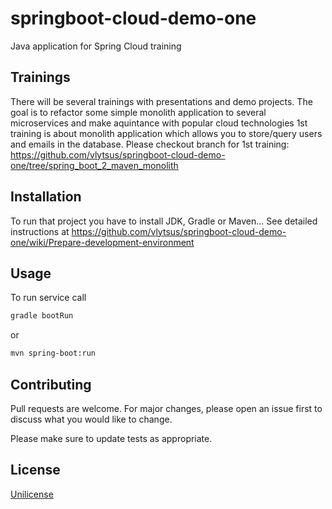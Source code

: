 # springboot-cloud-demo-one
Java application for Spring Cloud training

## Trainings
There will be several trainings with presentations and demo projects. The goal is to refactor some simple monolith application to several microservices and make aquintance with popular cloud technologies
1st training is about monolith application which allows you to store/query users and emails in the database. Please checkout branch for 1st training: https://github.com/vlytsus/springboot-cloud-demo-one/tree/spring_boot_2_maven_monolith

## Installation
To run that project you have to install JDK, Gradle or Maven...
See detailed instructions at https://github.com/vlytsus/springboot-cloud-demo-one/wiki/Prepare-development-environment


## Usage
To run service call 

```bash
gradle bootRun
```
or
```bash
mvn spring-boot:run
```


## Contributing
Pull requests are welcome. For major changes, please open an issue first to discuss what you would like to change.

Please make sure to update tests as appropriate.

## License
[Unilicense](https://github.com/vlytsus/springboot-cloud-demo-one/blob/master/LICENSE)
